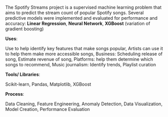 The Spotify Streams project is a supervised machine learning problem that aims to predict the stream count of popular Spotify songs.
Several predictive models were implemented and evaluated for performance and accuracy:
    **Linear Regression**,
    **Neural Network**,
    **XGBoost** (variation of gradient boosting)

**Uses**:

   Use to help identify key features that make songs popular,
   Artists can use it to help them make more accessible songs,
Business: Scheduling release of song, Estimate revenue of song,
Platforms: help them determine which songs to recommend,
Music journalism: Identify trends,
Playlist curation  

**Tools/ Libraries**:

Scikit-learn,
Pandas,
Matplotlib,
XGBoost

**Process**:

Data Cleaning,
Feature Engineering,
Anomaly Detection,
Data Visualization,
Model Creation,
Performance Evaluation

